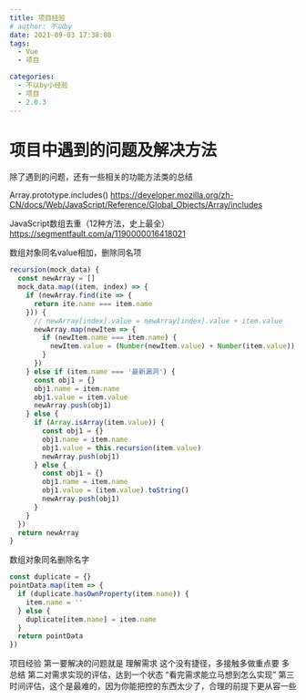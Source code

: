 ```yaml
---
title: 项目经验
# author: 不以by
date: 2021-09-03 17:38:08
tags: 
  - Vue
  - 项目

categories: 
  - 不以by小经验
  - 项目
  - 2.0.3
---
```

# 项目中遇到的问题及解决方法
除了遇到的问题，还有一些相关的功能方法类的总结

Array.prototype.includes()
https://developer.mozilla.org/zh-CN/docs/Web/JavaScript/Reference/Global_Objects/Array/includes


JavaScript数组去重（12种方法，史上最全）
https://segmentfault.com/a/1190000016418021


数组对象同名value相加，删除同名项
```js
recursion(mock_data) {
  const newArray = []
  mock_data.map((item, index) => {
    if (newArray.find(ite => {
      return ite.name === item.name
    })) {
      // newArray[index].value = newArray[index].value + item.value
      newArray.map(newItem => {
        if (newItem.name === item.name) {
          newItem.value = (Number(newItem.value) + Number(item.value)).toString()
        }
      })
    } else if (item.name === '最新漏洞') {
      const obj1 = {}
      obj1.name = item.name
      obj1.value = item.value
      newArray.push(obj1)
    } else {
      if (Array.isArray(item.value)) {
        const obj1 = {}
        obj1.name = item.name
        obj1.value = this.recursion(item.value)
        newArray.push(obj1)
      } else {
        const obj1 = {}
        obj1.name = item.name
        obj1.value = (item.value).toString()
        newArray.push(obj1)
      }
    }
  })
  return newArray
}
```



数组对象同名删除名字
```js
const duplicate = {}
pointData.map(item => {
  if (duplicate.hasOwnProperty(item.name)) {
    item.name = ''
  } else {
    duplicate[item.name] = item.name
  }
  return pointData
})
```



项目经验
第一要解决的问题就是   理解需求  这个没有捷径，多接触多做重点要 多总结
第二对需求实现的评估，达到一个状态 “看完需求能立马想到怎么实现”
第三 时间评估，这个是最难的，因为你能把控的东西太少了，合理的前提下更从容一些